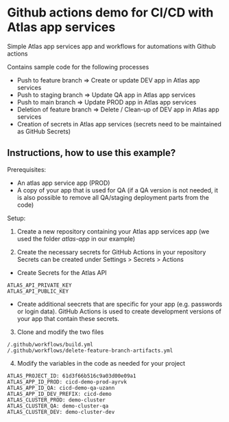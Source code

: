 # Github actions demo for CI/CD with Atlas app services 

Simple Atlas app services app and workflows for automations with Github actions

Contains sample code for the following processes

* Push to feature branch => Create or update DEV app in Atlas app services
* Push to staging branch => Update QA app in Atlas app services
* Push to main branch => Update PROD app in Atlas app services
* Deletion of feature branch => Delete / Clean-up of DEV app in Atlas app services
* Creation of secrets in Atlas app services (secrets need to be maintained as GitHub Secrets)

## Instructions, how to use this example?

Prerequisites:
* An atlas app service app (PROD)
* A copy of your app that is used for QA (if a QA version is not needed, it is also possible to remove all QA/staging deployment parts from the code)

Setup:
1. Create a new repository containing your Atlas app services app
(we used the folder *atlas-app* in our example)

2. Create the necessary secrets for GitHub Actions in your repository
Secrets can be created under Settings > Secrets > Actions

  * Create Secrets for the Atlas API
  ```
  ATLAS_API_PRIVATE_KEY
  ATLAS_API_PUBLIC_KEY
  ```

  * Create additional seecrets that are specific for your app (e.g. passwords or login data).
  GitHub Actions is used to create development versions of your app that contain these secrets.

3. Clone and modify the two files
```
/.github/workflows/build.yml
/.github/workflows/delete-feature-branch-artifacts.yml
```

4. Modify the variables in the code as needed for your project
```
ATLAS_PROJECT_ID: 61d3f66b516c9a03d00e09a1
ATLAS_APP_ID_PROD: cicd-demo-prod-ayrvk
ATLAS_APP_ID_QA: cicd-demo-qa-uzann
ATLAS_APP_ID_DEV_PREFIX: cicd-demo
ATLAS_CLUSTER_PROD: demo-cluster
ATLAS_CLUSTER_QA: demo-cluster-qa
ATLAS_CLUSTER_DEV: demo-cluster-dev
```
  
  


